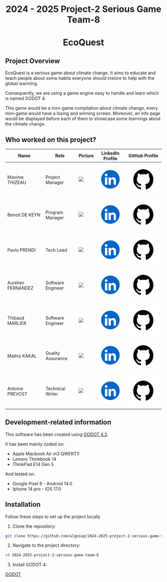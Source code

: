 # <div align="center">2024 - 2025 Project-2 Serious Game Team-8</div>

# <div align="center">EcoQuest</div>

## Project Overview

EcoQuest is a serious game about climate change. It aims to educate and teach people about some habits everyone should instore to help with the global warming. 

Consequently, we are using a game engine easy to handle and learn which is named GODOT 4.

This game would be a mini-game compilation about climate change, every mini-game would have a losing and winning screen. Moreover, an info page would be displayed before each of them to showcase some learnings about the climate change.

## Who worked on this project?

| Name               | Role              | Picture                                                                       | LinkedIn Profile                                                                                                                                                          | GitHub Profile                                                                                                                                 |
| ------------------ | ----------------- | ----------------------------------------------------------------------------- | ------------------------------------------------------------------------------------------------------------------------------------------------------------------------- | ---------------------------------------------------------------------------------------------------------------------------------------------- |
| Maxime THIZEAU     | Project Manager   | <img src="https://avatars.githubusercontent.com/u/145995586?v=4" width=200 /> | <center>[<img src="documents/management/pictures/linkedin.png" alt="LinkedIn" style="width:100px">](https://www.linkedin.com/in/maxime-thizeau-0b311a293/)</center>       | <center>[<img src="documents/management/pictures/github.png" alt="GitHub" style="width:180px">](https://github.com/MaximeTAlgosup)</center>    |
| Benoit DE KEYN     | Program Manager   | <img src="https://avatars.githubusercontent.com/u/146000855?v=4" width=200 /> | <center>[<img src="documents/management/pictures/linkedin.png" alt="LinkedIn" style="width:100px">](https://www.linkedin.com/in/benoît-de-keyn-71611b293/)</center>       | <center>[<img src="documents/management/pictures/github.png" alt="GitHub" style="width:180px">](https://github.com/benoitdekeyn)</center>      |
| Pavlo PRENDI       | Tech Lead         | <img src="https://avatars.githubusercontent.com/u/169643790?v=4" width=200 /> | <center>[<img src="documents/management/pictures/linkedin.png" alt="LinkedIn" style="width:100px">](https://www.linkedin.com/in/pavlo-prendi-674777309/)</center>         | <center>[<img src="documents/management/pictures/github.png" alt="GitHub" style="width:180px">](https://github.com/PavloPrendi)</center>       |
| Aurélien FERNANDEZ | Software Engineer | <img src="https://avatars.githubusercontent.com/u/71769656?v=4" width=200 />  | <center>[<img src="documents/management/pictures/linkedin.png" alt="LinkedIn" style="width:100px">](https://www.linkedin.com/in/aurélien-fernandez-4971201b8/)</center>   | <center>[<img src="documents/management/pictures/github.png" alt="GitHub" style="width:180px">](https://github.com/aurelienfernandez)</center> |
| Thibaud MARLIER    | Software Engineer | <img src="https://avatars.githubusercontent.com/u/146005163?v=4" width=200 /> | <center>[<img src="documents/management/pictures/linkedin.png" alt="LinkedIn" style="width:100px">](https://www.linkedin.com/in/thibaudmarlier/)</center>                 | <center>[<img src="documents/management/pictures/github.png" alt="GitHub" style="width:180px">](https://github.com/Biohazardyee)</center>      |
| Mathis KAKAL       | Quality Assurance | <img src="https://avatars.githubusercontent.com/u/114522530?v=4" width=200 /> | <center>[<img src="documents/management/pictures/linkedin.png" alt="LinkedIn" style="width:100px">](https://www.linkedin.com/in/mathis-k-a239ba10a/)</center>             | <center>[<img src="documents/management/pictures/github.png" alt="GitHub" style="width:180px">](https://github.com/mathiskakal)</center>       |
| Antoine PREVOST    | Technical Writer  | <img src="https://avatars.githubusercontent.com/u/81081224?v=4" width=200 />  | <center>[<img src="documents/management/pictures/linkedin.png" alt="LinkedIn" style="width:100px">](https://www.linkedin.com/in/antoine-prevost-dev/)</center>            | <center>[<img src="documents/management/pictures/github.png" alt="GitHub" style="width:180px">](https://github.com/TechXplorerFR)</center>     |

## Development-related information

This software has been created using [GODOT 4.3](https://en.wikipedia.org/wiki/Godot_(game_engine)).

It has been mainly coded on:
- Apple Macbook Air m3 QWERTY
- Lenovo Thinkbook 14
- ThinkPad E14 Gen 5

And tested on:
- Google Pixel 8 - Android 14.0
- Iphone 14 pro - IOS 17.0

## Installation

Follow these steps to set up the project locally

1. Clone the repository:

```sh
git clone https://github.com/algosup/2024-2025-project-2-serious-game-team-8
```

2. Navigate to the project directory:

```sh
cd 2024-2025-project-2-serious-game-team-8
```

3. Install GODOT 4:

[GODOT](https://godotengine.org)